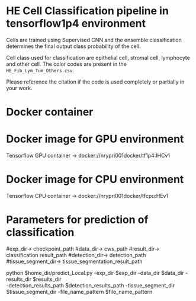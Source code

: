 # HE Cell Classification pipeline in tensorflow1p4 environment

Cells are trained using Supervised CNN and the ensemble classification determines the final output class probability of the cell.

Cell class used for classification are epithelial cell, stromal cell, lymphocyte and other cell. The color codes are present in the `HE_Fib_Lym_Tum_Others.csv`.

Please reference the citation if the code is used completely or partially in your work.

# Docker container

# Docker image for GPU environment
Tensorflow GPU container -> docker://nrypri001docker/tf1p4:IHCv1                          

# Docker image for CPU environment
Tensorflow CPU container -> docker://nrypri001docker/tfcpu:HEv1

# Parameters for prediction of classification

#exp_dir-> checkpoint_path
#data_dir-> cws_path
#result_dir-> classification result_path
#detection_dir-> detection_path
#tissue_segment_dir-> tissue_segmentation_result_path

python $home_dir/predict_Local.py -exp_dir $exp_dir -data_dir $data_dir -results_dir $results_dir \
	-detection_results_path $detection_results_path -tissue_segment_dir $tissue_segment_dir -file_name_pattern $file_name_pattern
